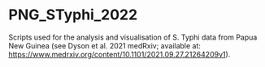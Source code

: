 # PNG_STyphi_2022
Scripts used for the analysis and visualisation of S. Typhi data from Papua New Guinea (see Dyson et al. 2021 medRxiv; available at: https://www.medrxiv.org/content/10.1101/2021.09.27.21264209v1).
